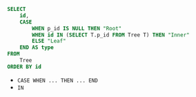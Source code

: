 ``` sql
SELECT 
    id,
    CASE 
        WHEN p_id IS NULL THEN "Root"
        WHEN id IN (SELECT T.p_id FROM Tree T) THEN "Inner"
        ELSE "Leaf"
    END AS type
FROM
    Tree
ORDER BY id
```

- `CASE WHEN ... THEN ... END `
- `IN`
